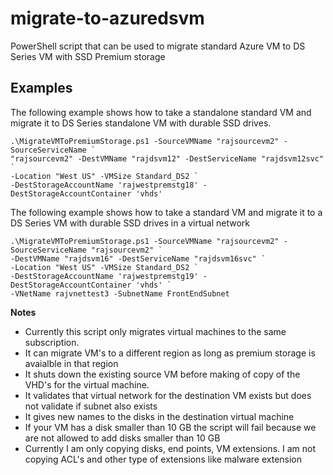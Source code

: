 # migrate-to-azuredsvm
PowerShell script that can be used to migrate standard Azure VM to DS Series VM with SSD Premium storage

## Examples
The following example shows how to take a standalone standard VM and migrate it to DS Series standalone VM with durable SSD drives.

    .\MigrateVMToPremiumStorage.ps1 -SourceVMName "rajsourcevm2" -SourceServiceName `
    "rajsourcevm2" -DestVMName "rajdsvm12" -DestServiceName "rajdsvm12svc" `
    -Location "West US" -VMSize Standard_DS2 `
    -DestStorageAccountName 'rajwestpremstg18' -DestStorageAccountContainer 'vhds'
    
The following example shows how to take a standard VM and migrate it to a DS Series VM with durable SSD drives in a virtual network

    .\MigrateVMToPremiumStorage.ps1 -SourceVMName "rajsourcevm2" -SourceServiceName "rajsourcevm2" `
    -DestVMName "rajdsvm16" -DestServiceName "rajdsvm16svc" `
    -Location "West US" -VMSize Standard_DS2 `
    -DestStorageAccountName 'rajwestpremstg19' -DestStorageAccountContainer 'vhds' `
    -VNetName rajvnettest3 -SubnetName FrontEndSubnet
    
**Notes**
* Currently this script only migrates virtual machines to the same subscription.
* It can migrate VM's to a different region as long as premium storage is avaialble in that region
* It shuts down the existing source VM before making of copy of the VHD's for the virtual machine.
* It validates that virtual network for the destination VM exists but does not validate if subnet also exists
* It gives new names to the disks in the destination virtual machine
* If your VM has a disk smaller than 10 GB the script will fail because we are not allowed to add disks smaller than 10 GB
* Currently I am only copying disks, end points, VM extensions. I am not copying ACL's and other type of extensions like malware extension
